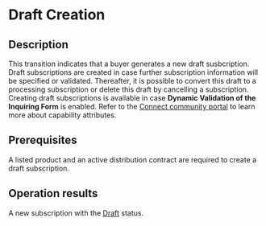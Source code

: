 # Draft Creation
## Description
This transition indicates that a buyer generates a new draft susbcription. Draft subscriptions are created in case further subscription information will be specified or validated. Thereafter, it is possible to convert this draft to a processing subscription or delete this draft by cancelling a subscription.
Creating draft subscriptions is available in case **Dynamic Validation of the Inquiring Form** is enabled. Refer to the [Connect community portal](https://connect.cloudblue.com/community/modules/products/capabilities/) to learn more about capability attributes.
## Prerequisites
A listed product and an active distribution contract are required to create a draft subscription.
## Operation results
A new subscription with the [Draft](s-f-draft.html) status.